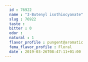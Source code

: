 ```yaml
---
  id : 76922
  name : "3-Butenyl isothiocyanate"
  slug : 76922
  taste : 
  bitter : 0
  odor : 
  natural : 1
  flavor_profile : pungent@aromatic
  fema_flavor_profile : Floral
  date : 2019-03-26T08:47:11+01:00
---
```



